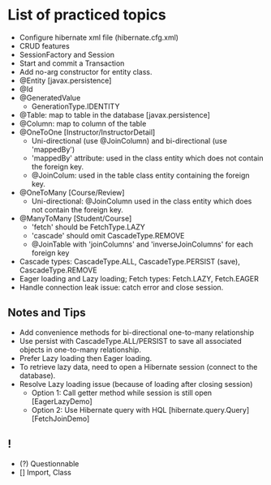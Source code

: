 # List of practiced topics
- Configure hibernate xml file (hibernate.cfg.xml)
- CRUD features
- SessionFactory and Session
- Start and commit a Transaction
- Add no-arg constructor for entity class.
- @Entity [javax.persistence]
- @Id
- @GeneratedValue
  - GenerationType.IDENTITY
- @Table: map to table in the database [javax.persistence]
- @Column: map to column of the table
- @OneToOne [Instructor/InstructorDetail]
  - Uni-directional (use @JoinColumn) and bi-directional (use 'mappedBy')
  - 'mappedBy' attribute: used in the class entity which does not contain the foreign key.
  -  @JoinColum: used in the table class entity containing the foreign key.
- @OneToMany [Course/Review]
  - Uni-directional: @JoinColumn used in the class entity which does not contain the foreign key.
- @ManyToMany [Student/Course]
  - 'fetch' should be FetchType.LAZY
  - 'cascade' should omit CascadeType.REMOVE
  - @JoinTable with 'joinColumns' and 'inverseJoinColumns' for each foreign key
- Cascade types: CascadeType.ALL, CascadeType.PERSIST (save), CascadeType.REMOVE
- Eager loading and Lazy loading; Fetch types: Fetch.LAZY, Fetch.EAGER
- Handle connection leak issue: catch error and close session.

## Notes and Tips
- Add convenience methods for bi-directional one-to-many relationship
- Use persist with CascadeType.ALL/PERSIST to save all associated objects in one-to-many relationship.
- Prefer Lazy loading then Eager loading.
- To retrieve lazy data, need to open a Hibernate session (connect to the database).
- Resolve Lazy loading issue (because of loading after closing session)
  - Option 1: Call getter method while session is still open [EagerLazyDemo]
  - Option 2: Use Hibernate query with HQL [hibernate.query.Query][FetchJoinDemo]

## !
- (?) Questionnable
- [] Import, Class